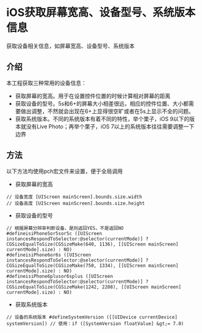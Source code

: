 # iOS获取屏幕宽高、设备型号、系统版本信息

获取设备相关信息，如屏幕宽高、设备型号、系统版本

## [](https://github.com/KanaanAusten/GetDeviceInfoDemo#介绍)介绍

本工程获取三种常用的设备信息：

  * 获取屏幕的宽高。用于在设置控件位置的时候计算相对屏幕的距离
  * 获取设备的型号。5s和6+的屏幕大小相差很远，相应的控件位置、大小都需要做出调整，不然就会出现在6+上显得很空旷或者在5s上显示不全的问题。
  * 获取系统版本。不同的系统版本有着不同的特性，举个栗子，iOS 9以下的版本就没有Live Photo；再举个栗子，iOS 7以上的系统版本往往需要调整一下边界

## [](https://github.com/KanaanAusten/GetDeviceInfoDemo#方法)方法

以下方法均使用pch宏文件来设置，便于全局调用

  * 获取屏幕的宽高

```
// 设备宽度 [UIScreen mainScreen].bounds.size.width
// 设备高度 [UIScreen mainScreen].bounds.size.height
```


  * 获取设备的型号

```
// 根据屏幕分辨率判断设备，是则返回YES，不是返回NO
#defineisiPhone5or5sor5c ([UIScreen instancesRespondToSelector:@selector(currentMode)] ? CGSizeEqualToSize(CGSizeMake(640, 1136), [[UIScreen mainScreen] currentMode].size) : NO)
#defineisiPhone6or6s ([UIScreen instancesRespondToSelector:@selector(currentMode)] ? CGSizeEqualToSize(CGSizeMake(750, 1334), [[UIScreen mainScreen] currentMode].size) : NO)
#defineisiPhone6plusor6splus ([UIScreen instancesRespondToSelector:@selector(currentMode)] ? CGSizeEqualToSize(CGSizeMake(1242, 2208), [[UIScreen mainScreen] currentMode].size) : NO)
```


  * 获取系统版本

```
// 设备的系统版本 #defineSystemVersion ([[UIDevice currentDevice] systemVersion]) // 使用：if ([SystemVersion floatValue] &gt;= 7.0)
```




